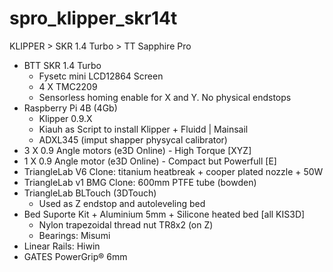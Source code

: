 # spro_klipper_skr14t
KLIPPER > SKR 1.4 Turbo > TT Sapphire Pro
- BTT SKR 1.4 Turbo
  - Fysetc mini LCD12864 Screen
  - 4 X TMC2209
  - Sensorless homing enable for X and Y. No physical endstops
- Raspberry Pi 4B (4Gb)
  - Klipper 0.9.X
  - Kiauh as Script to install Klipper + Fluidd | Mainsail
  - ADXL345 (imput shapper physycal calibrator)
- 3 X 0.9 Angle motors (e3D Online) - High Torque [XYZ]
- 1 X 0.9 Angle motor (e3D Online) - Compact but Powerfull [E]
- TriangleLab V6 Clone: titanium heatbreak + cooper plated nozzle + 50W
- TriangleLab v1 BMG Clone: 600mm PTFE tube (bowden)
- TriangleLab BLTouch (3DTouch)
  - Used as Z endstop and autoleveling bed
- Bed Suporte Kit + Aluminium 5mm + Silicone heated bed [all KIS3D]
  - Nylon trapezoidal thread nut TR8x2 (on Z)
  - Bearings: Misumi
- Linear Rails: Hiwin
- GATES PowerGrip® 6mm



